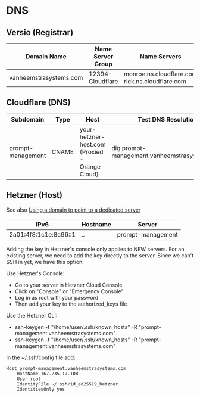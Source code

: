 # DNS

## Versio (Registrar)

| Domain Name | Name Server Group | Name Servers |
| -- | -- | -- |
| vanheemstrasystems.com | 12394-Cloudflare | monroe.ns.cloudflare.com <br/> rick.ns.cloudflare.com |

## Cloudflare (DNS)

| Subdomain | Type | Host | Test DNS Resolution | Test HTTPS Access |
| -- | -- | -- | -- | -- |
| prompt-management | CNAME | your-hetzner-host.com  (Proxied - Orange Cloud) | dig prompt-management.vanheemstrasystems.com | curl -I https://prompt-management.vanheemstrasystems.com |

## Hetzner (Host)

See also [Using a domain to point to a dedicated server](https://www.reddit.com/r/hetzner/comments/1cb1uv5/using_a_domain_to_point_to_a_dedicated_server/)

| IPv6 | Hostname | Server |
| -- | -- | -- |
| 2a01:4f8:1c1e:8c96::1 | .. | prompt-management |

Adding the key in Hetzner's console only applies to NEW servers. For an existing server, we need to add the key directly to the server. Since we can't SSH in yet, we have this option:

Use Hetzner's Console:

- Go to your server in Hetzner Cloud Console
- Click on "Console" or "Emergency Console"
- Log in as root with your password
- Then add your key to the authorized_keys file

Use the Hetzner CLI:

- ssh-keygen -f "/home/user/.ssh/known_hosts" -R "prompt-management.vanheemstrasystems.com"
- ssh-keygen -f "/home/user/.ssh/known_hosts" -R "prompt-management.vanheemstrasystems.com"

In the ~/.ssh/config file add:

```
Host prompt-management.vanheemstrasystems.com
    HostName 167.235.17.108
    User root
    IdentityFile ~/.ssh/id_ed25519_hetzner
    IdentitiesOnly yes
```
